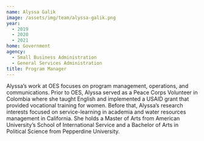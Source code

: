 ```yaml
---
name: Alyssa Galik
image: /assets/img/team/alyssa-galik.png
year:
  - 2019
  - 2020
  - 2021
home: Government
agency:
  - Small Business Administration
  - General Services Administration
title: Program Manager
---
```

Alyssa’s work at OES focuses on program management, operations, and communications. Prior to OES, Alyssa served as a Peace Corps Volunteer in Colombia where she taught English and implemented a USAID grant that provided vocational training for women. Before that, Alyssa’s research interests focused on service-learning in academia and water resources management in California. She holds a Master of Arts from American University’s School of International Service and a Bachelor of Arts in Political Science from Pepperdine University.
